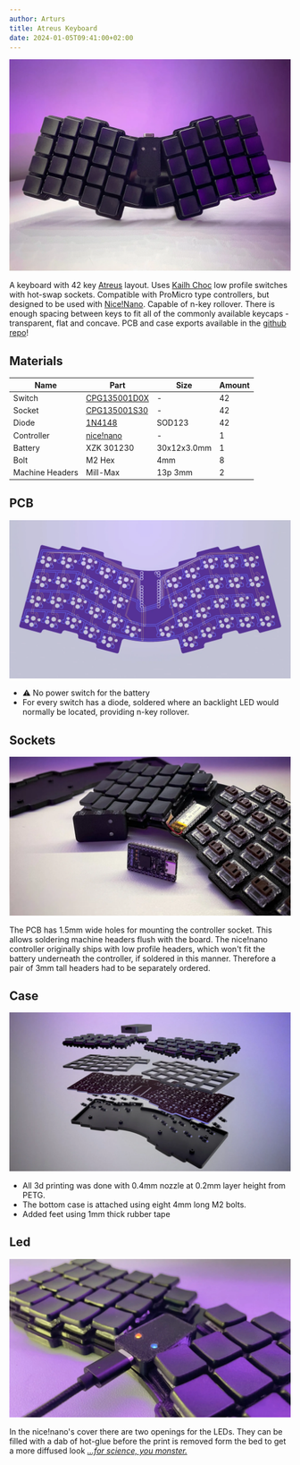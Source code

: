 ```yaml
---
author: Arturs
title: Atreus Keyboard
date: 2024-01-05T09:41:00+02:00
---
```

![image](front.webp)

A keyboard with 42 key [Atreus](https://atreus.technomancy.us) layout. Uses [Kailh Choc](http://www.kailh.com/en/Products/Ks/CS/) low profile switches with hot-swap sockets. Compatible with ProMicro type controllers, but designed to be used with [Nice!Nano](https://nicekeyboards.com/nice-nano). Capable of n-key rollover. There is enough spacing between keys to fit all of the commonly available keycaps - transparent, flat and concave. PCB and case exports available in the [github repo](https://github.com/levitatingpineapple/atreus/tree/main/export)!

## Materials

| Name            | Part                                   | Size        | Amount |
| --------------- | -------------------------------------- | ----------- | ------ |
| Switch          | [CPG135001D0X](..switch.pdf)  | -           | 42     |
| Socket          | [CPG135001S30](..socket.pdf)  | -           | 42     |
| Diode           | [1N4148](..diode.pdf)         | SOD123      | 42     |
| Controller      | [nice!nano](..controller.png) | -           | 1      |
| Battery         | XZK 301230                             | 30x12x3.0mm | 1      |
| Bolt            | M2 Hex                                 | 4mm         | 8      |
| Machine Headers | Mill-Max                               | 13p 3mm     | 2      |

## PCB

![image](pcb.webp)
- ⚠️ No power switch for the battery
- For every switch has a diode, soldered where an backlight LED would normally be located, providing n-key rollover.

## Sockets

![image](battery.webp)

The PCB has 1.5mm wide holes for mounting the controller socket. This allows soldering machine headers flush with the board. The nice!nano controller originally ships with low profile headers, which won't fit the battery underneath the controller, if soldered in this manner. Therefore a pair of 3mm tall headers had to be separately ordered.

## Case

![image](exploded.webp)

- All 3d printing was done with 0.4mm nozzle at 0.2mm layer height from PETG.
- The bottom case is attached using eight 4mm long M2 bolts.
- Added feet using 1mm thick rubber tape

## Led

![image](leds.webp)

In the nice!nano's cover there are two openings for the LEDs. They can be filled with a dab of hot-glue before the print is removed form the bed to get a more diffused look [*...for science, you monster.*](https://youtu.be/p7GDyWs1uLk)
